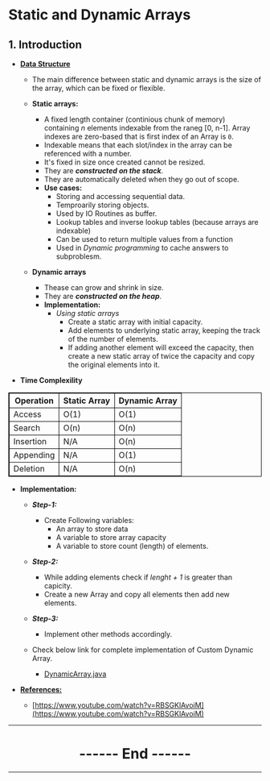 # Static and Dynamic Arrays
## 1. Introduction

- **<ins>Data Structure</ins>**
  - The main difference between static and dynamic arrays is the size of the array, which can be fixed or flexible. 
  - **Static arrays:**
    - A fixed length container (continious chunk of memory) containing *n* elements indexable from the raneg [0, n-1]. Array indexes are zero-based that is first index of an Array is `0`.
    - Indexable means that each slot/index in the array can be referenced with a number.
    - It's fixed in size once created cannot be resized.
    - They are ***constructed on the stack***.
    - They are automatically deleted when they go out of scope.
    - **Use cases:**
      - Storing and accessing sequential data.
      - Temproarily storing objects.
      - Used by IO Routines as buffer.
      - Lookup tables and inverse lookup tables (because arrays are indexable)
      - Can be used to return multiple values from a function
      - Used in *Dynamic programming* to cache answers to subproblesm.

  - **Dynamic arrays**
    - Thease can grow and shrink in size.
    - They are ***constructed on the heap***.
    - **Implementation:**
      - *Using static arrays*
        - Create a static array with initial capacity.
        - Add elements to underlying static array, keeping the track of the number of elements.
        - If adding another element will exceed the capacity, then create a new static array of twice the capacity and copy the original elements into it.

- **Time Complexility**

| Operation | Static Array | Dynamic Array |
| --------- | ------------ | ------------- |
| Access    | O(1) | O(1) | 
| Search    | O(n) | O(n) |
| Insertion | N/A  | O(n) |
| Appending | N/A  | O(1) |
| Deletion  | N/A  | O(n) |


- **Implementation:**
  - ***Step-1:***
    - Create Following variables:
      - An array to store data
      - A variable to store array capacity
      - A variable to store count (length) of elements.
  - ***Step-2:***
    - While adding elements check if *lenght + 1* is greater than capicity.
    - Create a new Array and copy all elements then add new elements.
  - ***Step-3:***
    - Implement other methods accordingly.
  
  - Check below link for complete implementation of Custom Dynamic Array.
    - [DynamicArray.java](https://github.com/SRVivek1/grokking-coding-rounds/blob/main/a1-ds-algo-java/a1-ds-arrays/src/main/java/com/srvivek/dsalgo/dynamicarrays/DynamicArray.java)

- **<ins>References:</ins>**
  - [https://www.youtube.com/watch?v=RBSGKlAvoiM](https://www.youtube.com/watch?v=RBSGKlAvoiM)
---
<center>
<h1> ------ End ------ </h1>
</center>

---
<!-- HTML styling -->
<style>
table, th, td {
  border: 1px solid black;
  border-collapse: collapse;
}
</style>